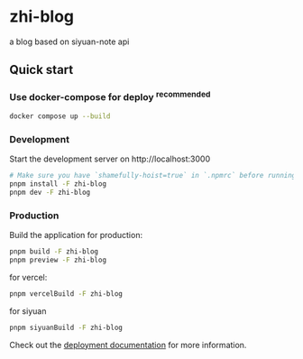 # zhi-blog

a blog based on siyuan-note api

## Quick start

### Use docker-compose for deploy <sup>recommended</sup>

```bash
docker compose up --build
```

### Development

Start the development server on http://localhost:3000

```bash
# Make sure you have `shamefully-hoist=true` in `.npmrc` before running pnpm install
pnpm install -F zhi-blog
pnpm dev -F zhi-blog
```

### Production

Build the application for production:

```bash
pnpm build -F zhi-blog
pnpm preview -F zhi-blog
```

for vercel:

```bash
pnpm vercelBuild -F zhi-blog
```

for siyuan

```bash
pnpm siyuanBuild -F zhi-blog
```

Check out the [deployment documentation](https://nuxt.com/docs/getting-started/deployment) for more information.